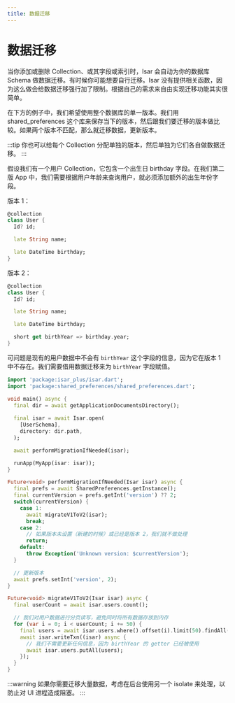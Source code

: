 ```yaml
---
title: 数据迁移
---
```


# 数据迁移

当你添加或删除 Collection、或其字段或索引时，Isar 会自动为你的数据库 Schema 做数据迁移。有时候你可能想要自行迁移。Isar 没有提供相关函数，因为这么做会给数据迁移强行加了限制。根据自己的需求来自由实现迁移功能其实很简单。

在下方的例子中，我们希望使用整个数据库的单一版本。我们用 shared_preferences 这个库来保存当下的版本，然后跟我们要迁移的版本做比较。如果两个版本不匹配，那么就迁移数据，更新版本。

:::tip
你也可以给每个 Collection 分配单独的版本，然后单独为它们各自做数据迁移。
:::

假设我们有一个用户 Collection，它包含一个出生日 birthday 字段。在我们第二版 App 中，我们需要根据用户年龄来查询用户，就必须添加额外的出生年份字段。

版本 1：

```dart
@collection
class User {
  Id? id;

  late String name;

  late DateTime birthday;
}
```

版本 2：

```dart
@collection
class User {
  Id? id;

  late String name;

  late DateTime birthday;

  short get birthYear => birthday.year;
}
```

可问题是现有的用户数据中不会有 `birthYear` 这个字段的信息，因为它在版本 1 中不存在。我们需要借用数据迁移来为 `birthYear` 字段赋值。

```dart
import 'package:isar_plus/isar.dart';
import 'package:shared_preferences/shared_preferences.dart';

void main() async {
  final dir = await getApplicationDocumentsDirectory();
  
  final isar = await Isar.open(
    [UserSchema],
    directory: dir.path,
  );

  await performMigrationIfNeeded(isar);

  runApp(MyApp(isar: isar));
}

Future<void> performMigrationIfNeeded(Isar isar) async {
  final prefs = await SharedPreferences.getInstance();
  final currentVersion = prefs.getInt('version') ?? 2;
  switch(currentVersion) {
    case 1:
      await migrateV1ToV2(isar);
      break;
    case 2:
      // 如果版本未设置（新建的时候）或已经是版本 2，我们就不做处理
      return;
    default:
      throw Exception('Unknown version: $currentVersion');
  }

  // 更新版本
  await prefs.setInt('version', 2);
}

Future<void> migrateV1ToV2(Isar isar) async {
  final userCount = await isar.users.count();

  // 我们对用户数据进行分页读写，避免同时将所有数据存放到内存
  for (var i = 0; i < userCount; i += 50) {
    final users = await isar.users.where().offset(i).limit(50).findAll();
    await isar.writeTxn((isar) async {
      // 我们不需要更新任何信息，因为 birthYear 的 getter 已经被使用
      await isar.users.putAll(users);
    });
  }
}
```

:::warning
如果你需要迁移大量数据，考虑在后台使用另一个 isolate 来处理，以防止对 UI 进程造成阻塞。
:::
